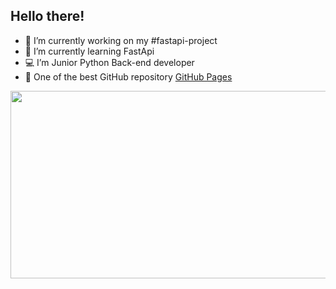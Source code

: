 ## Hello there!


- 🔭 I’m currently working on my #fastapi-project
- 🌱 I’m currently learning FastApi
- 💻 I’m Junior Python Back-end developer
- 🚀 One of the best GitHub repository [GitHub Pages](https://github.com/cheatsnake/backend-cheats)
   

<div align="center">
  <img src="https://i.pinimg.com/originals/0d/f6/fa/0df6fa2f3d00cb2c2148cefb82975a49.gif" align="left" width="600" height="300"/>
</div>
